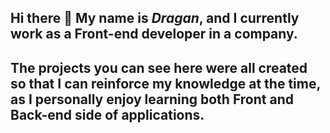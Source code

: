 ## Hi there 👋 My name is ***Dragan***, and I currently work as a Front-end developer in a company. 
## The projects you can see here were all created so that I can reinforce my knowledge at the time, as I personally enjoy learning both Front and Back-end side of applications.

